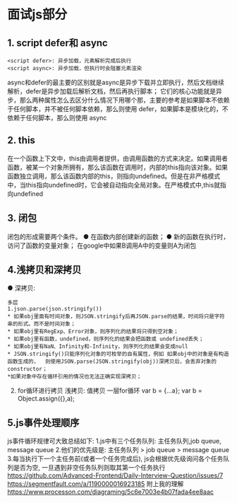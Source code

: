 # 面试js部分


## 1. script defer和 async

	<script defer>: 异步加载，元素解析完成后执行
 	<script async>: 异步加载，但执行时会阻塞元素渲染
async和defer的最主要的区别就是async是异步下载并立即执行，然后文档继续解析，defer是异步加载后解析文档，然后再执行脚本；
它们的核心功能就是异步，那么两种属性怎么去区分什么情况下用哪个那，主要的参考是如果脚本不依赖于任何脚本，并不被任何脚本依赖，那么则使用 defer，如果脚本是模块化的，不依赖于任何脚本，那么则使用 async

## 2. this
在一个函数上下文中，this由调用者提供，由调用函数的方式来决定。如果调用者函数，被某一个对象所拥有，那么该函数在调用时，内部的this指向该对象。如果函数独立调用，那么该函数内部的this，则指向undefined。但是在非严格模式中，当this指向undefined时，它会被自动指向全局对象。在严格模式中,this就指向undefined

## 3. 闭包
闭包的形成需要两个条件。
  ● 在函数内部创建新的函数；
  ● 新的函数在执行时，访问了函数的变量对象；
在google中如果B调用A中的变量则A为闭包

## 4.浅拷贝和深拷贝
● 深拷贝:
	
	多层
	1.json.parse(json.stringify()) 
	* 如果obj里面有时间对象，则JSON.stringify后再JSON.parse的结果，时间将只是字符串的形式。而不是时间对象；
	* 如果obj里有RegExp、Error对象，则序列化的结果将只得到空对象；
	* 如果obj里有函数，undefined，则序列化的结果会把函数或 undefined丢失；
	* 如果obj里有NaN、Infinity和-Infinity，则序列化的结果会变成null
	* JSON.stringify()只能序列化对象的可枚举的自有属性，例如 如果obj中的对象是有构造函数生成的，  则使用JSON.parse(JSON.stringify(obj))深拷贝后，会丢弃对象的constructor；
	*如果对象中存在循环引用的情况也无法正确实现深拷贝；

2. for循环进行拷贝 
   浅拷贝: 值拷贝
		一层for循环
		 var b = {...a};
		var b = Object.assign({},a);
   
## 5.js事件处理顺序

js事件循环规律可大致总结如下:
1.js中有三个任务队列: 主任务队列,job queue, message queue
2.他们的优先级是: 主任务队列 > job queue > message queue
3.每当执行下一个主任务前(或者一个任务完成后), js会根据优先级询问各个任务队列是否为空, 一旦遇到非空任务队列则取其第一个任务执行
https://github.com/Advanced-Frontend/Daily-Interview-Question/issues/7
https://segmentfault.com/a/1190000016923185
附上我的理解
https://www.processon.com/diagraming/5c6e7003e4b07fada4ee8aac


